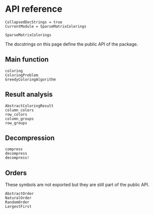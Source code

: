 # API reference

```@meta
CollapsedDocStrings = true
CurrentModule = SparseMatrixColorings
```

```@docs
SparseMatrixColorings
```

The docstrings on this page define the public API of the package.

## Main function

```@docs
coloring
ColoringProblem
GreedyColoringAlgorithm
```

## Result analysis

```@docs
AbstractColoringResult
column_colors
row_colors
column_groups
row_groups
```

## Decompression

```@docs
compress
decompress
decompress!
```

## Orders

These symbols are not exported but they are still part of the public API.

```@docs
AbstractOrder
NaturalOrder
RandomOrder
LargestFirst
```

